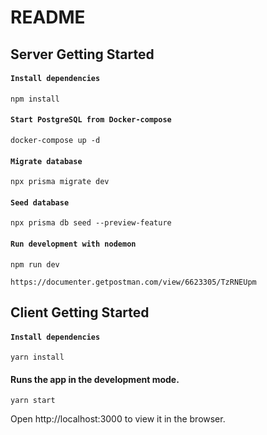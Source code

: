 # README

## Server Getting Started

#### `Install dependencies`
    npm install

#### `Start PostgreSQL from Docker-compose`
    docker-compose up -d

#### `Migrate database`
    npx prisma migrate dev

#### `Seed database`
    npx prisma db seed --preview-feature


#### `Run development with nodemon`
    npm run dev

    https://documenter.getpostman.com/view/6623305/TzRNEUpm 

## Client Getting Started

#### `Install dependencies`
    yarn install

#### Runs the app in the development mode.
    yarn start

Open http://localhost:3000 to view it in the browser.
